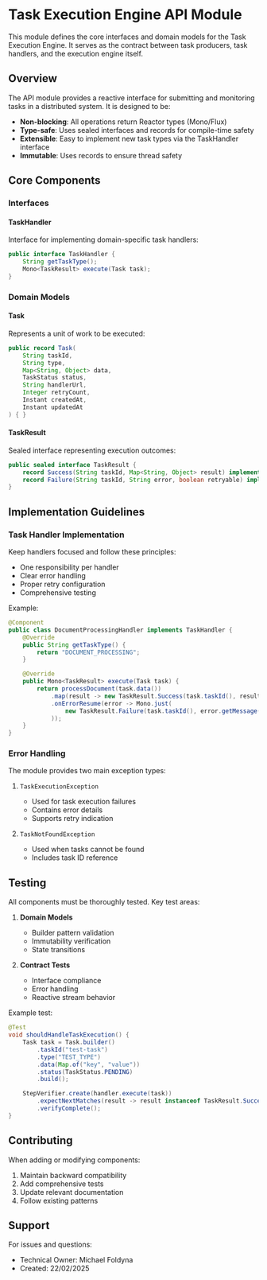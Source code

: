 # Task Execution Engine API Module

This module defines the core interfaces and domain models for the Task Execution Engine. It serves as the contract between task producers, task handlers, and the execution engine itself.

## Overview

The API module provides a reactive interface for submitting and monitoring tasks in a distributed system. It is designed to be:

- **Non-blocking**: All operations return Reactor types (Mono/Flux)
- **Type-safe**: Uses sealed interfaces and records for compile-time safety
- **Extensible**: Easy to implement new task types via the TaskHandler interface
- **Immutable**: Uses records to ensure thread safety

## Core Components

### Interfaces

#### TaskHandler
Interface for implementing domain-specific task handlers:
```java
public interface TaskHandler {
    String getTaskType();
    Mono<TaskResult> execute(Task task);
}
```

### Domain Models

#### Task
Represents a unit of work to be executed:
```java
public record Task(
    String taskId,
    String type,
    Map<String, Object> data,
    TaskStatus status,
    String handlerUrl,
    Integer retryCount,
    Instant createdAt,
    Instant updatedAt
) { }
```

#### TaskResult
Sealed interface representing execution outcomes:
```java
public sealed interface TaskResult {
    record Success(String taskId, Map<String, Object> result) implements TaskResult {}
    record Failure(String taskId, String error, boolean retryable) implements TaskResult {}
}
```

## Implementation Guidelines

### Task Handler Implementation

Keep handlers focused and follow these principles:
- One responsibility per handler
- Clear error handling
- Proper retry configuration
- Comprehensive testing

Example:
```java
@Component
public class DocumentProcessingHandler implements TaskHandler {
    @Override
    public String getTaskType() {
        return "DOCUMENT_PROCESSING";
    }

    @Override
    public Mono<TaskResult> execute(Task task) {
        return processDocument(task.data())
            .map(result -> new TaskResult.Success(task.taskId(), result))
            .onErrorResume(error -> Mono.just(
                new TaskResult.Failure(task.taskId(), error.getMessage(), true)
            ));
    }
}
```

### Error Handling

The module provides two main exception types:

1. `TaskExecutionException`
    - Used for task execution failures
    - Contains error details
    - Supports retry indication

2. `TaskNotFoundException`
    - Used when tasks cannot be found
    - Includes task ID reference

## Testing

All components must be thoroughly tested. Key test areas:

1. **Domain Models**
    - Builder pattern validation
    - Immutability verification
    - State transitions

2. **Contract Tests**
    - Interface compliance
    - Error handling
    - Reactive stream behavior

Example test:
```java
@Test
void shouldHandleTaskExecution() {
    Task task = Task.builder()
        .taskId("test-task")
        .type("TEST_TYPE")
        .data(Map.of("key", "value"))
        .status(TaskStatus.PENDING)
        .build();

    StepVerifier.create(handler.execute(task))
        .expectNextMatches(result -> result instanceof TaskResult.Success)
        .verifyComplete();
}
```

## Contributing

When adding or modifying components:

1. Maintain backward compatibility
2. Add comprehensive tests
3. Update relevant documentation
4. Follow existing patterns

## Support

For issues and questions:
- Technical Owner: Michael Foldyna
- Created: 22/02/2025